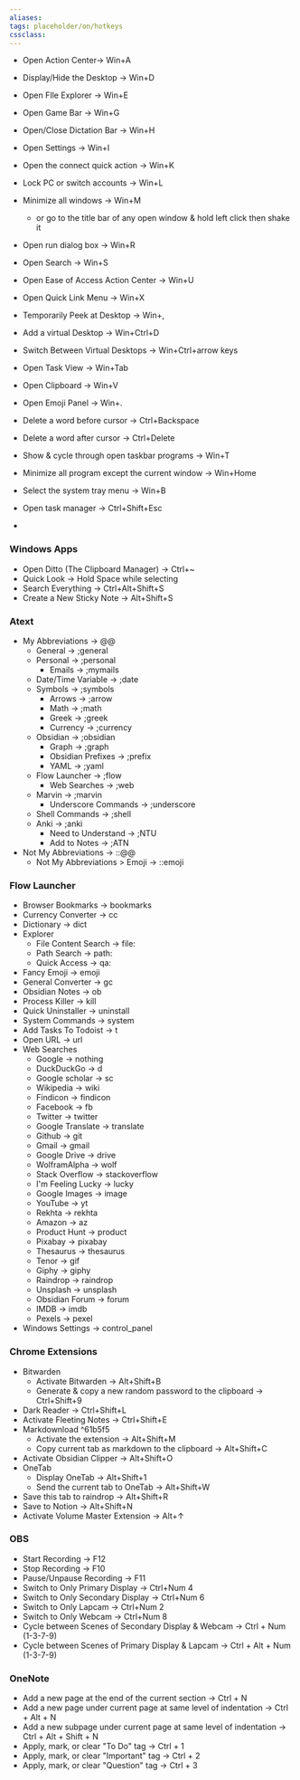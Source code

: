 ```yaml
---
aliases:
tags: placeholder/on/hotkeys 
cssclass:
---
```


-  Open Action Center→ Win+A 
-  Display/Hide the Desktop → Win+D 
-  Open FIle Explorer → Win+E 
-  Open Game Bar → Win+G 
-  Open/Close Dictation Bar → Win+H 
-  Open Settings → Win+I 
-  Open the connect quick action → Win+K 
-  Lock PC or switch accounts → Win+L 
-  Minimize all windows → Win+M 
    -   or go to the title bar of any open window & hold left click then shake it
-  Open run dialog box → Win+R 
-  Open Search → Win+S 
-  Open Ease of Access Action Center → Win+U 
-  Open Quick Link Menu → Win+X 
-  Temporarily Peek at Desktop → Win+,    
-  Add a virtual Desktop → Win+Ctrl+D 
-  Switch Between Virtual Desktops → Win+Ctrl+arrow keys 
-  Open Task View → Win+Tab 
-  Open Clipboard → Win+V 
-  Open Emoji Panel → Win+. 
-  Delete a word before cursor → Ctrl+Backspace 
-  Delete a word after cursor → Ctrl+Delete 

- Show & cycle through open taskbar programs → Win+T
- Minimize all program except the current window → Win+Home
- Select the system tray menu → Win+B
- Open task manager → Ctrl+Shift+Esc
- 


### Windows Apps
- Open Ditto (The Clipboard Manager) → Ctrl+~
- Quick Look → Hold Space while selecting 
- Search Everything → Ctrl+Alt+Shift+S
- Create a New Sticky Note → Alt+Shift+S


### Atext
- My Abbreviations → @@
	- General → ;general
	- Personal → ;personal
		- Emails → ;mymails 
	- Date/Time Variable → ;date 
	- Symbols → ;symbols 
		- Arrows → ;arrow 
		- Math → ;math 
		- Greek → ;greek 
		- Currency → ;currency 
	- Obsidian → ;obsidian 
		- Graph → ;graph 
		- Obsidian Prefixes → ;prefix 
		- YAML → ;yaml
	- Flow Launcher → ;flow
		- Web Searches → ;web
	- Marvin → ;marvin 
		- Underscore Commands → ;underscore
	- Shell Commands → ;shell 
	- Anki → ;anki 
		- Need to Understand → ;NTU 
		- Add to Notes → ;ATN
- Not My Abbreviations → ::@@
	- Not My Abbreviations > Emoji → ::emoji

### Flow Launcher
- Browser Bookmarks → bookmarks
- Currency Converter → cc
- Dictionary → dict
- Explorer
	- File Content Search → file:
	- Path Search → path:
	- Quick Access → qa:
- Fancy Emoji → emoji
- General Converter → gc
- Obsidian Notes → ob
- Process Killer → kill
- Quick Uninstaller → uninstall
- System Commands → system
- Add Tasks To Todoist → t
- Open URL → url
- Web Searches
	- Google → nothing
	- DuckDuckGo → d
	- Google scholar → sc
	- Wikipedia → wiki 
	- Findicon → findicon
	- Facebook → fb
	- Twitter → twitter
	- Google Translate → translate
	- Github → git
	- Gmail → gmail 
	- Google Drive → drive
	- WolframAlpha → wolf
	- Stack Overflow → stackoverflow
	- I'm Feeling Lucky → lucky
	- Google Images → image
	- YouTube → yt
	- Rekhta → rekhta
	- Amazon → az
	- Product Hunt → product
	- Pixabay → pixabay
	- Thesaurus → thesaurus
	- Tenor → gif
	- Giphy → giphy
	- Raindrop → raindrop
	- Unsplash → unsplash
	- Obsidian Forum → forum
	- IMDB → imdb
	- Pexels → pexel
- Windows Settings → control_panel


### Chrome Extensions
- Bitwarden
	- Activate Bitwarden → Alt+Shift+B
	- Generate & copy a new random password to the clipboard → Ctrl+Shift+9
- Dark Reader → Ctrl+Shift+L
- Activate Fleeting Notes → Ctrl+Shift+E
- Markdownload ^61b5f5
	- Activate the extension → Alt+Shift+M
	- Copy current tab as markdown to the clipboard → Alt+Shift+C
- Activate Obsidian Clipper → Alt+Shift+O
- OneTab
	- Display OneTab → Alt+Shift+1
	- Send the current tab to OneTab → Alt+Shift+W
- Save this tab to raindrop → Alt+Shift+R
- Save to Notion → Alt+Shift+N
- Activate Volume Master Extension → Alt+↑

### OBS
- Start Recording → F12
- Stop Recording → F10
- Pause/Unpause Recording → F11
- Switch to Only Primary Display → Ctrl+Num 4
- Switch to Only Secondary Display → Ctrl+Num 6
- Switch to Only Lapcam → Ctrl+Num 2
- Switch to Only Webcam → Ctrl+Num 8
- Cycle between Scenes of Secondary Display & Webcam → Ctrl + Num (1-3-7-9)
- Cycle between Scenes of Primary Display & Lapcam → Ctrl + Alt + Num (1-3-7-9)


### OneNote
- Add a new page at the end of the current section → Ctrl + N
- Add a new page under current page at same level of indentation → Ctrl + Alt + N
- Add a new subpage under current page at same level of indentation → Ctrl + Alt + Shift + N
- Apply, mark, or clear "To Do" tag → Ctrl + 1 
- Apply, mark, or clear "Important" tag → Ctrl + 2 
- Apply, mark, or clear "Question" tag → Ctrl + 3 